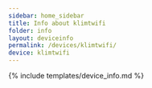 ```yaml
---
sidebar: home_sidebar
title: Info about klimtwifi
folder: info
layout: deviceinfo
permalink: /devices/klimtwifi/
device: klimtwifi
---
```

{% include templates/device_info.md %}
